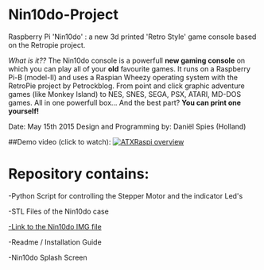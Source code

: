# Nin10do-Project
Raspberry Pi 'Nin10do' : a new 3d printed 'Retro Style' game console based on the Retropie project.

*What is it??*
The Nin10do console is a powerfull **new gaming console** on which you can play all of your **old** favourite games.
It runs on a Raspberry Pi-B (model-II) and uses a Raspian Wheezy operating system with the RetroPie project by Petrockblog.
From point and click graphic adventure games (like Monkey Island) to NES, SNES, SEGA, PSX, ATARI, MD-DOS games. All in one powerfull box... And the best part? **You can print one yourself!**

Date: May 15th 2015
Design and Programming by: Daniël Spies (Holland)

##Demo video (click to watch):
[![ATXRaspi overview](https://cdn.hackaday.io/images/4456221424385193377.JPG)](https://www.youtube.com/watch?v=w9JHOLfwq7k)

# Repository contains:

-Python Script for controlling the Stepper Motor and the indicator Led's

-STL Files of the Nin10do case

[-Link to the Nin10do IMG file](https://www.dropbox.com/s/o4pou6n7omk1gnx/Nin10do_8gb.rar?dl=0)

-Readme / Installation Guide

-Nin10do Splash Screen


